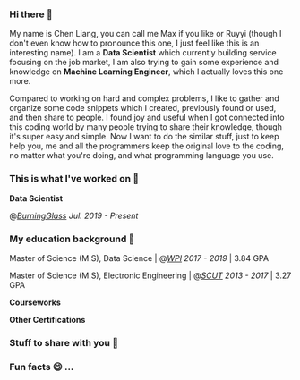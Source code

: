 ### Hi there 👋

My name is Chen Liang, you can call me Max if you like or Ruyyi (though I don't even know how to pronounce this one, I just feel like this is an interesting name). I am a **Data Scientist** which currently building service focusing on the job market, I am also trying to gain some experience and knowledge on **Machine Learning Engineer**, which I actually loves this one more.

Compared to working on hard and complex problems, I like to gather and organize some code snippets which I created, previously found or used, and then share to people. I found joy and useful when I got connected into this coding world by many people trying to share their knowledge, though it's super easy and simple. Now I want to do the similar stuff, just to keep help you, me and all the programmers keep the original love to the coding, no matter what you're doing, and what programming language you use. 

### This is what I've worked on 🔭

**Data Scientist** 

@_[BurningGlass](https://www.linkedin.com/company/burning-glass-technologies/mycompany/) Jul. 2019 - Present_

### My education background 📖

Master of Science (M.S), Data Science | @_[WPI](https://www.wpi.edu/) 2017 - 2019_ | 3.84 GPA

Master of Science (M.S), Electronic Engineering | @_[SCUT](https://www.wpi.edu/) 2013 - 2017_ | 3.27 GPA

**Courseworks**


**Other Certifications**

### Stuff to share with you 💬 


### Fun facts 😄 ...

<!--
**ruyyi0323/ruyyi0323** is a ✨ _special_ ✨ repository because its `README.md` (this file) appears on your GitHub profile.

Here are some ideas to get you started:

- 🔭 I’m currently working on ...
- 🌱 I’m currently learning ...
- 👯 I’m looking to collaborate on ...
- 🤔 I’m looking for help with ...
- 💬 Ask me about ...
- 📫 How to reach me: ...
- 😄 Pronouns: ...
- ⚡ Fun fact: ...
-->
